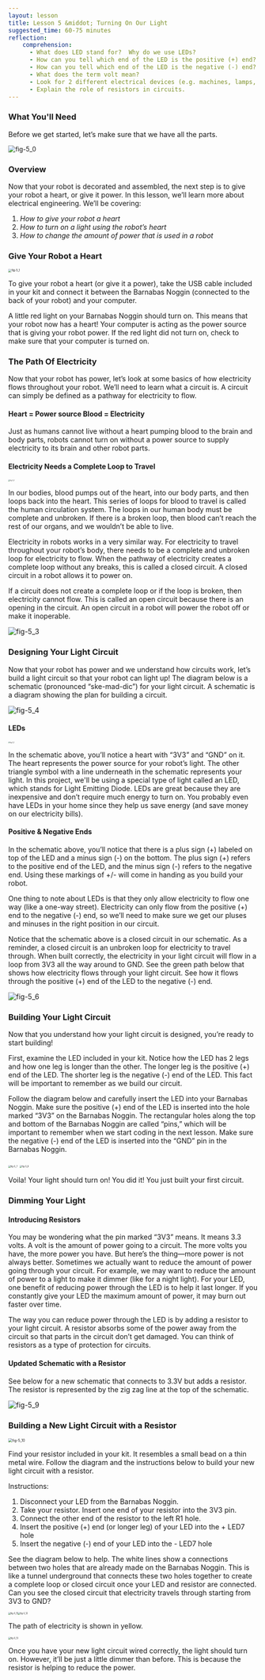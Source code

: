 ```yaml
---
layout: lesson
title: Lesson 5 &middot; Turning On Our Light
suggested_time: 60-75 minutes
reflection:
    comprehension: 
      - What does LED stand for?  Why do we use LEDs?
      - How can you tell which end of the LED is the positive (+) end?  
      - How can you tell which end of the LED is the negative (-) end?
      - What does the term volt mean?  
      - Look for 2 different electrical devices (e.g. machines, lamps, blowdryer) around your home or classroom that have a power cord or require batteries. Can you find a label on the device and see if you can find the how many volts are required to power on the device?  
      - Explain the role of resistors in circuits. 
---
```


### What You'll Need

Before we get started, let’s make sure that we have all the parts.

<img src="fig-5_0.png" alt="fig-5_0" style="zoom:90%;" class="image center" />

### Overview

Now that your robot is decorated and assembled, the next step is to give your robot a heart, or give it power. In this lesson, we’ll learn more about electrical engineering. We’ll be covering:

1. *How to give your robot a heart*
2. *How to turn on a light using the robot’s heart*
3. *How to change the amount of power that is used in a robot*

### Give Your Robot a Heart

<img src="fig-5_1.png" alt="fig-5_1" style="zoom:40%;" class="image center" />

To give your robot a heart (or give it a power), take the USB cable included in your kit and connect it between the Barnabas Noggin (connected to the back of your robot) and your computer. 

A little red light on your Barnabas Noggin should turn on.  This means that your robot now has a heart!  Your computer is acting as the power source that is giving your robot power.  If the red light did not turn on, check to make sure that your computer is turned on.

### The Path Of Electricity

Now that your robot has power, let’s look at some basics of how electricity flows throughout your robot.  We’ll need to learn what a circuit is. A circuit can simply be defined as a pathway for electricity to flow.

#### Heart = Power source Blood = Electricity

Just as humans cannot live without a heart pumping blood to the brain and body parts, robots cannot turn on without a power source to supply electricity to its brain and other robot parts. 

#### Electricity Needs a Complete Loop to Travel

<img src="fig-5_2.png" alt="fig-5_2" style="zoom:20%;" class="image left" />

In our bodies, blood pumps out of the heart, into our body parts, and then loops back into the heart. This series of loops for blood to travel is called the human circulation system. The loops in our human body must be complete and unbroken. If there is a broken loop, then blood can’t reach the rest of our organs, and we wouldn’t be able to live.  

Electricity in robots works in a very similar way. For electricity to travel throughout your robot’s body, there needs to be a complete and unbroken loop for electricity to flow.  When the pathway of electricity creates a complete loop without any breaks, this is called a closed circuit.  A closed circuit in a robot allows it to power on.

If a circuit does not create a complete loop or if the loop is broken, then electricity cannot flow.  This is called an open circuit because there is an opening in the circuit.  An open circuit in a robot will power the robot off or make it inoperable. 

<img src="fig-5_3.png" alt="fig-5_3" style="zoom:100%;" class="image center" />

### Designing Your Light Circuit

Now that your robot has power and we understand how circuits work, let’s build a light circuit so that your robot can light up! The diagram below is a schematic (pronounced “ske-mad-dic”) for your light circuit.  A schematic is a diagram showing the plan for building a circuit.

<img src="fig-5_4.png" alt="fig-5_4" style="zoom:100%;" class="image center" />

#### LEDs



<img src="fig-5_5.png" alt="fig-5_5" style="zoom:20%;" class="image right" />

In the schematic above, you’ll notice a heart with “3V3” and “GND” on it.  The heart represents the power source for your robot’s light.  The other triangle symbol with a line underneath in the schematic represents your light.  In this project, we'll be using a special type of light called an LED, which stands for Light Emitting Diode. LEDs are great because they are inexpensive and don’t require much energy to turn on. You probably even have LEDs in your home since they help us save energy (and save money on our electricity bills). 

#### Positive & Negative Ends

In the schematic above, you’ll notice that there is a plus sign (+) labeled on top of the LED and a minus sign (-) on the bottom.  The plus sign (+) refers to the positive end of the LED, and the minus sign (-) refers to the negative end.  Using these markings of +/- will come in handing as you build your robot.

One thing to note about LEDs is that they only allow electricity to flow one way (like a one-way street). Electricity can only flow from the positive (+) end to the negative (-) end, so we’ll need to make sure we get our pluses and minuses in the right position in our circuit.  

Notice that the schematic above is a closed circuit in our schematic.  As a reminder, a closed circuit is an unbroken loop for electricity to travel through.  When built correctly, the electricity in your light circuit will flow in a loop from 3V3 all the way around to GND.  See the green path below that shows how electricity flows through your light circuit.  See how it flows through the positive (+) end of the LED to the negative (-) end.

<img src="fig-5_6.png" alt="fig-5_6" style="zoom:100%;" class="image center" />

### Building Your Light Circuit

Now that you understand how your light circuit is designed, you’re ready to start building! 

First, examine the LED included in your kit. Notice how the LED has 2 legs and how one leg is longer than the other.  The longer leg is the positive (+) end of the LED. The shorter leg is the negative (-) end of the LED.  This fact will be important to remember as we build our circuit. 

Follow the diagram below and carefully insert the LED into your Barnabas Noggin. Make sure the positive (+) end of the LED is inserted into the hole marked “3V3” on the Barnabas Noggin.  The rectangular holes along the top and bottom of the Barnabas Noggin are called “pins,” which will be important to remember when we start coding in the next lesson. Make sure the negative (-) end of the LED is inserted into the “GND” pin in the Barnabas Noggin.

<img src="fig-5_7.png" alt="fig-5_7" style="zoom:30%;" class="image center" />

<img src="fig-5_8.png" alt="fig-5_8" style="zoom:30%;" class="image center" />



Voila!  Your light should turn on!  You did it! You just built your first circuit.  



### Dimming Your Light 

#### Introducing Resistors

You may be wondering what the pin marked “3V3” means. It means 3.3 volts.  A volt is the amount of power going to a circuit. The more volts you have, the more power you have.  But here’s the thing—more power is not always better.  Sometimes we actually want to reduce the amount of power going through your circuit.  For example, we may want to reduce the amount of power to a light to make it dimmer (like for a night light).  For your LED, one benefit of reducing power through the LED is to help it last longer.  If you constantly give your LED the maximum amount of power, it may burn out faster over time.

The way you can reduce power through the LED is by adding a resistor to your light circuit.  A resistor absorbs some of the power away from the circuit so that parts in the circuit don’t get damaged.  You can think of resistors as a type of protection for circuits. 

#### Updated Schematic with a Resistor

See below for a new schematic that connects to 3.3V but adds a resistor.  The resistor is represented by the zig zag line at the top of the schematic.

<img src="fig-5_9.png" alt="fig-5_9" style="zoom:100%;" class="image center" />

### Building a New Light Circuit with a Resistor

<img src="fig-5_10.png" alt="fig-5_10" style="zoom:50%;" class="image center" />

Find your resistor included in your kit.  It resembles a small bead on a thin metal wire.  Follow the diagram and the instructions below to build your new light circuit with a resistor.   

Instructions:

1. Disconnect your LED from the Barnabas Noggin.
2. Take your resistor.  Insert one end of your resistor into the 3V3 pin. 
3. Connect the other end of the resistor to the left R1 hole.
4. Insert the positive (+) end (or longer leg) of your LED into the + LED7 hole
5. Insert the negative (-) end of your LED into the - LED7 hole

See the diagram below to help.  The white lines show a connections between two holes that are already made on the Barnabas Noggin. This is like a tunnel underground that connects these two holes together to create a complete loop or closed circuit once your LED and resistor are connected.  Can you see the closed circuit that electricity travels through starting from 3V3 to GND?

<img src="fig-5_11.png" alt="fig-5_11" style="zoom:30%;" class="image center" /><img src="fig-5_12.png" alt="fig-5_12" style="zoom:30%;" class="image left" />   















The path of electricity is shown in yellow.

<img src="fig-5_13.png" alt="fig-5_13" style="zoom:30%;" class="image center" />

Once you have your new light circuit wired correctly, the light should turn on.  However, it’ll be just a little dimmer than before.  This is because the resistor is helping to reduce the power.
